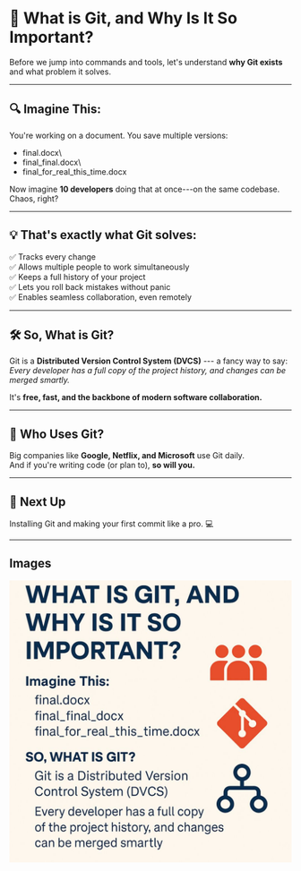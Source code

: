 # 🧱 What is Git, and Why Is It So Important?

Before we jump into commands and tools, let's understand **why Git
exists** and what problem it solves.

------------------------------------------------------------------------

## 🔍 Imagine This:

You're working on a document. You save multiple versions:

-   final.docx\
-   final_final.docx\
-   final_for_real_this_time.docx

Now imagine **10 developers** doing that at once---on the same
codebase.\
Chaos, right?

------------------------------------------------------------------------

## 💡 That's exactly what Git solves:

✅ Tracks every change\
✅ Allows multiple people to work simultaneously\
✅ Keeps a full history of your project\
✅ Lets you roll back mistakes without panic\
✅ Enables seamless collaboration, even remotely

------------------------------------------------------------------------

## 🛠 So, What is Git?

Git is a **Distributed Version Control System (DVCS)** --- a fancy way
to say:\
*Every developer has a full copy of the project history, and changes can
be merged smartly.*

It's **free, fast, and the backbone of modern software collaboration.**

------------------------------------------------------------------------

## 👥 Who Uses Git?

Big companies like **Google, Netflix, and Microsoft** use Git daily.\
And if you're writing code (or plan to), **so will you.**

------------------------------------------------------------------------

## 🚀 Next Up

Installing Git and making your first commit like a pro. 💻

------------------------------------------------------------------------

## Images

![p1](p1.jpg)

